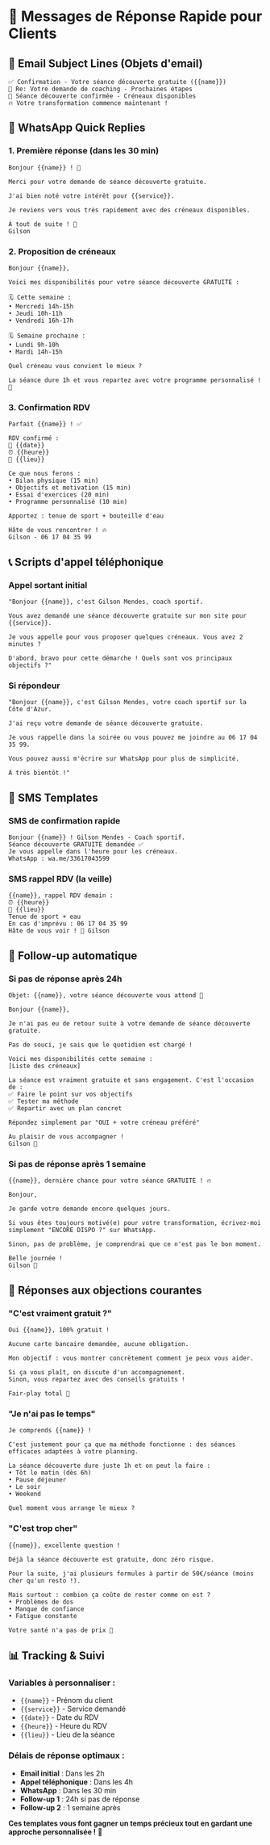 # 🚀 Messages de Réponse Rapide pour Clients

## 📧 Email Subject Lines (Objets d'email)

```
✅ Confirmation - Votre séance découverte gratuite ({{name}})
🎯 Re: Votre demande de coaching - Prochaines étapes
💪 Séance découverte confirmée - Créneaux disponibles
🔥 Votre transformation commence maintenant !
```

## 💬 WhatsApp Quick Replies

### 1. Première réponse (dans les 30 min)
```
Bonjour {{name}} ! 👋

Merci pour votre demande de séance découverte gratuite.

J'ai bien noté votre intérêt pour {{service}}.

Je reviens vers vous très rapidement avec des créneaux disponibles.

À tout de suite ! 💪
Gilson
```

### 2. Proposition de créneaux
```
Bonjour {{name}},

Voici mes disponibilités pour votre séance découverte GRATUITE :

🗓️ Cette semaine :
• Mercredi 14h-15h
• Jeudi 10h-11h  
• Vendredi 16h-17h

🗓️ Semaine prochaine :
• Lundi 9h-10h
• Mardi 14h-15h

Quel créneau vous convient le mieux ?

La séance dure 1h et vous repartez avec votre programme personnalisé ! 🎯
```

### 3. Confirmation RDV
```
Parfait {{name}} ! ✅

RDV confirmé :
📅 {{date}}
⏰ {{heure}}
📍 {{lieu}}

Ce que nous ferons :
• Bilan physique (15 min)
• Objectifs et motivation (15 min)
• Essai d'exercices (20 min)
• Programme personnalisé (10 min)

Apportez : tenue de sport + bouteille d'eau

Hâte de vous rencontrer ! 🔥
Gilson - 06 17 04 35 99
```

## 📞 Scripts d'appel téléphonique

### Appel sortant initial
```
"Bonjour {{name}}, c'est Gilson Mendes, coach sportif. 

Vous avez demandé une séance découverte gratuite sur mon site pour {{service}}.

Je vous appelle pour vous proposer quelques créneaux. Vous avez 2 minutes ?

D'abord, bravo pour cette démarche ! Quels sont vos principaux objectifs ?"
```

### Si répondeur
```
"Bonjour {{name}}, c'est Gilson Mendes, votre coach sportif sur la Côte d'Azur.

J'ai reçu votre demande de séance découverte gratuite. 

Je vous rappelle dans la soirée ou vous pouvez me joindre au 06 17 04 35 99.

Vous pouvez aussi m'écrire sur WhatsApp pour plus de simplicité.

À très bientôt !"
```

## 📱 SMS Templates

### SMS de confirmation rapide
```
Bonjour {{name}} ! Gilson Mendes - Coach sportif.
Séance découverte GRATUITE demandée ✅
Je vous appelle dans l'heure pour les créneaux.
WhatsApp : wa.me/33617043599
```

### SMS rappel RDV (la veille)
```
{{name}}, rappel RDV demain :
⏰ {{heure}}
📍 {{lieu}}
Tenue de sport + eau
En cas d'imprévu : 06 17 04 35 99
Hâte de vous voir ! 💪 Gilson
```

## 🔄 Follow-up automatique

### Si pas de réponse après 24h
```
Objet: {{name}}, votre séance découverte vous attend 🎯

Bonjour {{name}},

Je n'ai pas eu de retour suite à votre demande de séance découverte gratuite.

Pas de souci, je sais que le quotidien est chargé !

Voici mes disponibilités cette semaine :
[Liste des créneaux]

La séance est vraiment gratuite et sans engagement. C'est l'occasion de :
✅ Faire le point sur vos objectifs
✅ Tester ma méthode
✅ Repartir avec un plan concret

Répondez simplement par "OUI + votre créneau préféré"

Au plaisir de vous accompagner !
Gilson 💪
```

### Si pas de réponse après 1 semaine
```
{{name}}, dernière chance pour votre séance GRATUITE ! 🔥

Bonjour,

Je garde votre demande encore quelques jours.

Si vous êtes toujours motivé(e) pour votre transformation, écrivez-moi simplement "ENCORE DISPO ?" sur WhatsApp.

Sinon, pas de problème, je comprendrai que ce n'est pas le bon moment.

Belle journée !
Gilson 🌟
```

## 🎯 Réponses aux objections courantes

### "C'est vraiment gratuit ?"
```
Oui {{name}}, 100% gratuit ! 

Aucune carte bancaire demandée, aucune obligation.

Mon objectif : vous montrer concrètement comment je peux vous aider.

Si ça vous plaît, on discute d'un accompagnement.
Sinon, vous repartez avec des conseils gratuits !

Fair-play total 🤝
```

### "Je n'ai pas le temps"
```
Je comprends {{name}} !

C'est justement pour ça que ma méthode fonctionne : des séances efficaces adaptées à votre planning.

La séance découverte dure juste 1h et on peut la faire :
• Tôt le matin (dès 6h)
• Pause déjeuner 
• Le soir
• Weekend

Quel moment vous arrange le mieux ?
```

### "C'est trop cher"
```
{{name}}, excellente question !

Déjà la séance découverte est gratuite, donc zéro risque.

Pour la suite, j'ai plusieurs formules à partir de 50€/séance (moins cher qu'un resto !).

Mais surtout : combien ça coûte de rester comme on est ?
• Problèmes de dos
• Manque de confiance  
• Fatigue constante

Votre santé n'a pas de prix 💎
```

## 📊 Tracking & Suivi

### Variables à personnaliser :
- `{{name}}` - Prénom du client
- `{{service}}` - Service demandé
- `{{date}}` - Date du RDV
- `{{heure}}` - Heure du RDV  
- `{{lieu}}` - Lieu de la séance

### Délais de réponse optimaux :
- **Email initial** : Dans les 2h
- **Appel téléphonique** : Dans les 4h
- **WhatsApp** : Dans les 30 min
- **Follow-up 1** : 24h si pas de réponse
- **Follow-up 2** : 1 semaine après

**Ces templates vous font gagner un temps précieux tout en gardant une approche personnalisée !** 🚀